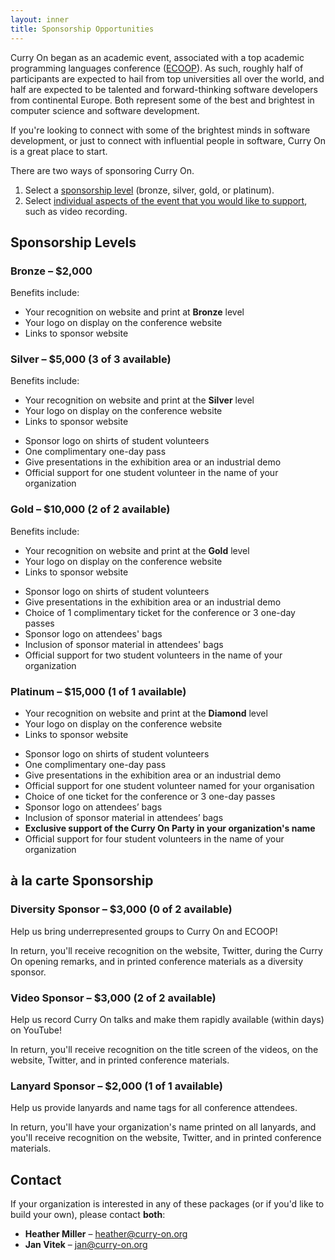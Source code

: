 ```yaml
---
layout: inner
title: Sponsorship Opportunities
---
```


Curry On began as an academic event, associated with a top academic
programming languages conference ([ECOOP](http://2015.ecoop.org)). As such,
roughly half of participants are expected to hail from top universities all
over the world, and half are expected to be talented and forward-thinking
software developers from continental Europe. Both represent some of the best
and brightest in computer science and software development.

If you're looking to connect with some of the brightest minds in software
development, or just to connect with influential people in software, Curry On
is a great place to start.

There are two ways of sponsoring Curry On.

1. Select a [sponsorship level](#sponsorship_levels) (bronze, silver, gold, or platinum).
2. Select [individual aspects of the event that you would like to support](#_la_carte_sponsorship), such as video recording.

## Sponsorship Levels

### Bronze – $2,000

Benefits include:
- Your recognition on website and print at **Bronze** level
- Your logo on display on the conference website
- Links to sponsor website
<!-- - Conference attendee list with email addresses, subject to agreement -->

### Silver – $5,000 (3 of 3 available)

Benefits include:
- Your recognition on website and print at the **Silver** level
- Your logo on display on the conference website
- Links to sponsor website
<!-- - Conference attendee list with email addresses, subject to agreement -->
- Sponsor logo on shirts of student volunteers
- One complimentary one-day pass
- Give presentations in the exhibition area or an industrial demo
- Official support for one student volunteer in the name of your organization

### Gold – $10,000 (2 of 2 available)

Benefits include:
- Your recognition on website and print at the **Gold** level
- Your logo on display on the conference website
- Links to sponsor website
<!-- - Conference attendee list with email addresses, subject to agreement -->
- Sponsor logo on shirts of student volunteers
- Give presentations in the exhibition area or an industrial demo
- Choice of 1 complimentary ticket for the conference or 3 one-day passes
- Sponsor logo on attendees' bags
- Inclusion of sponsor material in attendees' bags
- Official support for two student volunteers in the name of your organization

### Platinum – $15,000 (1 of 1 available)
- Your recognition on website and print at the **Diamond** level
- Your logo on display on the conference website
- Links to sponsor website
<!-- - Conference attendee list with email addresses, subject to agreement -->
- Sponsor logo on shirts of student volunteers
- One complimentary one-day pass
- Give presentations in the exhibition area or an industrial demo
- Official support for one student volunteer named for your organisation
- Choice of one ticket for the conference or 3 one-day passes
- Sponsor logo on attendees’ bags
- Inclusion of sponsor material in attendees’ bags
- **Exclusive support of the Curry On Party in your organization's name**
- Official support for four student volunteers in the name of your organization

## à la carte Sponsorship

### Diversity Sponsor – $3,000 (0 of 2 available) 

Help us bring underrepresented groups to Curry On and ECOOP!

In return, you'll receive recognition on the website, Twitter, during the
Curry On opening remarks, and in printed conference materials as a diversity
sponsor.

### Video Sponsor – $3,000 (2 of 2 available) 

Help us record Curry On talks and make them rapidly available (within days) on
YouTube!

In return, you'll receive recognition on the title screen of the videos, on the
website, Twitter, and in printed conference materials.

### Lanyard Sponsor – $2,000 (1 of 1 available)

Help us provide lanyards and name tags for all conference attendees.

In return, you'll have your organization's name printed on all lanyards, and
you'll receive recognition on the website, Twitter, and in printed conference
materials.

## Contact

If your organization is interested in any of these packages (or if you'd like
to build your own), please contact **both**:

- **Heather Miller** – <a href="mailto:heather@curry-on.org">heather@curry-on.org</a>
- **Jan Vitek** – <a href="mailto:jan@curry-on.org">jan@curry-on.org</a>

<div class="pad-bottom"></div>